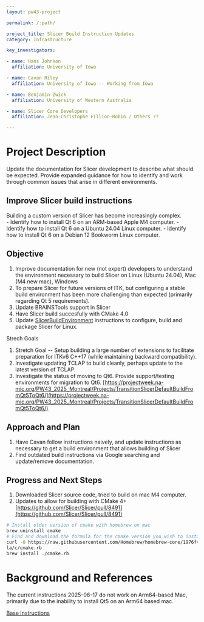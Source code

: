 ```yaml
---
layout: pw43-project

permalink: /:path/

project_title: Slicer Build Instruction Updates
category: Infrastructure

key_investigators:

- name: Hans Johnson
  affiliation: University of Iowa

- name: Cavan Riley
  affiliation: University of Iowa -- Working from Iowa

- name: Benjamin Zwick
  affiliation: University of Western Australia

- name: Slicer Core Developers
  affiliation: Jean-Christophe Fillion-Robin / Others ??

---
```


# Project Description

Update the documentation for Slicer development to describe what should
be expected. Provide expanded guidance for how to identify and work through
common issues that arise in different environments.

## Improve Slicer build instructions
Building a custom version of Slicer has become increasingly complex.  
    - Identify how to install Qt 6 on an ARM-based Apple M4 computer.
    - Identify how to install Qt 6 on a Ubuntu 24.04 Linux computer.
    - Identify how to install Qt 6 on a Debian 12 Bookworm Linux computer.

## Objective

1. Improve documentation for new (not expert) developers to understand the environment necessary to build Slicer on Linux (Ubuntu 24.04), Mac (M4 new mac), Windows
2. To prepare Slicer for future versions of ITK, but configuring a stable build environment has been more challenging than expected (primarily regarding Qt 5 requirements). 
3. Update BRAINSTools support in Slicer
4. Have Slicer build succesfully with CMake 4.0
5. Update [SlicerBuildEnvironment](https://github.com/Slicer/SlicerBuildEnvironment) instructions to configure, build and package Slicer for Linux.

Strech Goals 
1. Stretch Goal -- Setup building a large number of extensions to facilitate preparation for ITKv6 C++17  (while maintaining backward compatibility).
2. Investigate updating TCLAP to build cleanly, perhaps update to the latest version of TCLAP.
3. Investigate the status of moving to Qt6.  Provide support/testing environments for migration to Qt6.  [https://projectweek.na-mic.org/PW43_2025_Montreal/Projects/TransitionSlicerDefaultBuildFromQt5ToQt6/](https://projectweek.na-mic.org/PW43_2025_Montreal/Projects/TransitionSlicerDefaultBuildFromQt5ToQt6/)

## Approach and Plan

1. Have Cavan follow instructions naively, and update instructions as necessary to get a build environment that allows building of Slicer
2. Find outdated build instructions via Google searching and update/remove documentation.

## Progress and Next Steps

1. Downloaded Slicer source code, tried to build on mac M4 computer.
2. Updates to allow for building with CMake 4+ [https://github.com/Slicer/Slicer/pull/8491](https://github.com/Slicer/Slicer/pull/8491)

``` bash
# Install older version of cmake with homebrew on mac
brew uninstall cmake
# Find and download the formula for the cmake version you wish to install 
curl -O https://raw.githubusercontent.com/Homebrew/homebrew-core/1976f46fc84ea7716722a067c0dcffb072a38388/Formu
la/c/cmake.rb
brew install ./cmake.rb
```

<!--
# Illustrations

< ! -- Add pictures and links to videos that demonstrate what has been accomplished. -- >

_No response_
-->

# Background and References

<!-- If you developed any software, include a link to the source code repository.
     Also add links to sample data and to any relevant publications. -->

The current instructions 2025-06-17 do not work on Arm64-based Mac, primarily due to the inability to install Qt5 on an Arm64 based mac.

[Base Instructions](https://slicer.readthedocs.io/en/latest/developer_guide/build_instructions/index.html)

